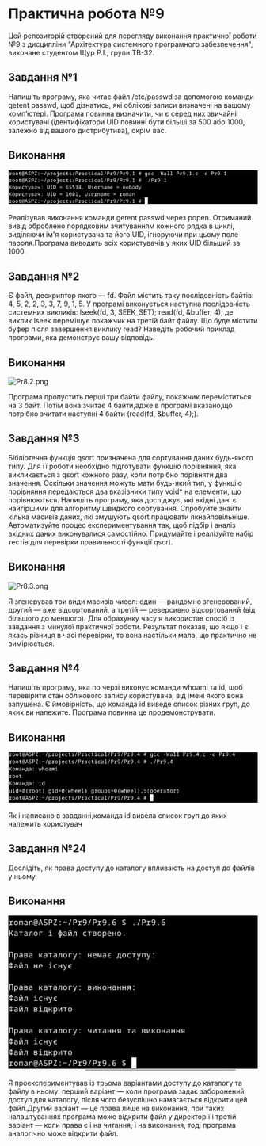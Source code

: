 # Практична робота №9
Цей репозиторій cтворений для перегляду виконання практичної роботи №9 з дисципліни "Архітектура системного програмного забезпечення", виконане студентом Щур Р.І., групи ТВ-32.

## Завдання №1
  Напишіть програму, яка читає файл /etc/passwd за допомогою команди getent passwd, щоб дізнатись, які облікові записи визначені на вашому комп’ютері.
 Програма повинна визначити, чи є серед них звичайні користувачі (ідентифікатори UID повинні бути більші за 500 або 1000, залежно від вашого дистрибутива), окрім вас.


## Виконання
![Pr9.1.png](Pr9.1.png)

Реалізував виконання команди getent passwd через popen. Отриманий вивід оброблено порядковим зчитуванням кожного рядка в циклі, виділяючи ім'я користувача та його UID, ігноруючи при цьому поле пароля.Програма виводить всіх користувачів у яких UID більший за 1000.

## Завдання №2
Є файл, дескриптор якого — fd. Файл містить таку послідовність байтів: 4, 5, 2, 2, 3, 3, 7, 9, 1, 5. У програмі виконується наступна послідовність системних викликів:
lseek(fd, 3, SEEK_SET);
read(fd, &buffer, 4);
де виклик lseek переміщує покажчик на третій байт файлу. Що буде містити буфер після завершення виклику read? Наведіть робочий приклад програми, яка демонструє вашу відповідь.


## Виконання
![Pr8.2.png](Pr8.2.png)

Програма пропустить перші три байти файлу, покажчик переміститься на 3 байт. Потім вона зчитає 4 байти,адже в програмі вказано,що потрібно зчитати наступні 4 байти (read(fd, &buffer, 4);).

## Завдання №3
Бібліотечна функція qsort призначена для сортування даних будь-якого типу. Для її роботи необхідно підготувати функцію порівняння, яка викликається з qsort кожного разу, коли потрібно порівняти два значення.
 Оскільки значення можуть мати будь-який тип, у функцію порівняння передаються два вказівники типу void* на елементи, що порівнюються.
Напишіть програму, яка досліджує, які вхідні дані є найгіршими для алгоритму швидкого сортування. Спробуйте знайти кілька масивів даних, які змушують qsort працювати якнайповільніше. Автоматизуйте процес експериментування так, щоб підбір і аналіз вхідних даних виконувалися самостійно.
Придумайте і реалізуйте набір тестів для перевірки правильності функції qsort.


## Виконання
![Pr8.3.png](Pr8.3.png)

Я згенерував три види масивів чисел: один — рандомно згенерований, другий — вже відсортований, а третій — реверсивно відсортований (від більшого до меншого). Для обрахунку часу я використав спосіб із завдання з минулої практичної роботи. Результат показав, що якщо і є якась різниця в часі перевірки, то вона настільки мала, що практично не вимірюється.


## Завдання №4
  Напишіть програму, яка по черзі виконує команди whoami та id, щоб перевірити стан облікового запису користувача, від імені якого вона запущена.
 Є ймовірність, що команда id виведе список різних груп, до яких ви належите. Програма повинна це продемонструвати.
## Виконання
![Pr9.4.png](Pr9.4.png)

Як і написано в завданні,команда id вивела список груп до яких належить користувач


## Завдання №24
Дослідіть, як права доступу до каталогу впливають на доступ до файлів у ньому.

## Виконання
![Pr9.24.png](Pr9.24.png)

Я проекспериментував із трьома варіантами доступу до каталогу та файлу в ньому: перший варіант — коли програма задає заборонений доступ для каталогу, після чого безуспішно намагається відкрити цей файл.Другий варіант — це права лише на виконання, при таких налаштуваннях програма може відкрити файл у директорії і третій варіант — коли права є і на читання, і на виконання, тоді програма аналогічно може відкрити файл.

